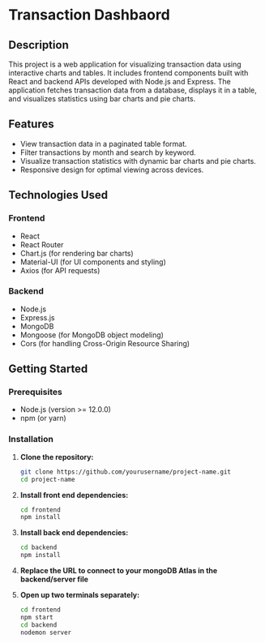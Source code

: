 # Transaction Dashbaord

## Description

This project is a web application for visualizing transaction data using interactive charts and tables. It includes frontend components built with React and backend APIs developed with Node.js and Express. The application fetches transaction data from a database, displays it in a table, and visualizes statistics using bar charts and pie charts.

## Features

- View transaction data in a paginated table format.
- Filter transactions by month and search by keyword.
- Visualize transaction statistics with dynamic bar charts and pie charts.
- Responsive design for optimal viewing across devices.

## Technologies Used

### Frontend

- React
- React Router
- Chart.js (for rendering bar charts)
- Material-UI (for UI components and styling)
- Axios (for API requests)

### Backend

- Node.js
- Express.js
- MongoDB 
- Mongoose (for MongoDB object modeling)
- Cors (for handling Cross-Origin Resource Sharing)

## Getting Started

### Prerequisites

- Node.js (version >= 12.0.0)
- npm (or yarn)

### Installation

1. **Clone the repository:**

   ```bash
   git clone https://github.com/yourusername/project-name.git
   cd project-name
2. **Install front end dependencies:**
   ```bash
   cd frontend
   npm install
3. **Install back end dependencies:**
   ```bash
   cd backend
   npm install
4. **Replace the URL to connect to your mongoDB Atlas in the backend/server file**
5. **Open up two terminals separately:**
   ```bash
   cd frontend
   npm start
   cd backend
   nodemon server
